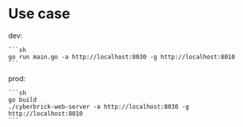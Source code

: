 # Use case

dev:

    ```sh
    go run main.go -a http://localhost:8030 -g http://localhost:8010
    ```

prod:

    ```sh
    go build
    ./cyberbrick-web-server -a http://localhost:8030 -g http://localhost:8010
    ```
